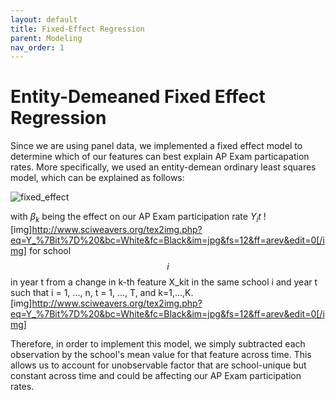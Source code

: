 ```yaml
---
layout: default
title: Fixed-Effect Regression 
parent: Modeling 
nav_order: 1
---
```


# Entity-Demeaned Fixed Effect Regression 

Since we are using panel data, we implemented a fixed effect model to determine which of our features can best explain AP Exam particapation rates. More specifically, we used an entity-demean ordinary least squares model, which can be explained as follows:  


![fixed_effect](../../../assets/images/fixed_effect.png)

with $\beta_k$ being the effect on our AP Exam participation rate $Y_it$ ![img]http://www.sciweavers.org/tex2img.php?eq=Y_%7Bit%7D%20&bc=White&fc=Black&im=jpg&fs=12&ff=arev&edit=0[/img] for school $$i$$ in year t from a change in k-th feature X_kit in the same school i and year t such that i = 1, ..., n, t = 1, ..., T, and k=1,...,K. [img]http://www.sciweavers.org/tex2img.php?eq=Y_%7Bit%7D%20&bc=White&fc=Black&im=jpg&fs=12&ff=arev&edit=0[/img]

Therefore, in order to implement this model, we simply subtracted each observation by the school's mean value for that feature across time. This allows us to account for unobservable factor that are school-unique but constant across time and could be affecting our AP Exam participation rates. 

